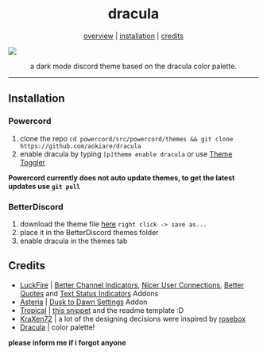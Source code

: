 <h1 align="center">dracula</h1>
<p align="center">
  <a href="#discord-dyslexia">overview</a> |
  <a href="#installation">installation</a> |
  <a href="#credits">credits</a>
</p>

![](https://i.imgur.com/b2zdZSc.png)

<p align="center">a dark mode discord theme based on the dracula color palette.</p>

---

## Installation

### Powercord

1. clone the repo `cd powercord/src/powercord/themes && git clone https://github.com/aokiare/dracula`
2. enable dracula by typing `[p]theme enable dracula` or use [Theme Toggler](https://github.com/redstonekasi/theme-toggler)

**Powercord currently does not auto update themes, to get the latest updates use `git pull`**

### BetterDiscord

1. download the theme file [here](https://raw.githubusercontent.com/Aokiare/dracula/main/BetterDiscord/dracula.theme.css) `right click -> save as...`
2. place it in the BetterDiscord themes folder
3. enable dracula in the themes tab

## Credits

* [LuckFire](https://github.com/LuckFire) | [Better Channel Indicators](https://github.com/LuckFire/BetterChannelIndicators), [Nicer User Connections](https://github.com/LuckFire/Nicer-User-Connections), [Better Quotes](https://github.com/LuckFire/Midnight-Mars/blob/main/src/addons/better-quotes.scss) and [Text Status Indicators](https://github.com/LuckFire/Midnight-Mars/blob/main/src/addons/text-status-indicators.css) Addons
* [Asteria](https://github.com/Asteria5675/) | [Dusk to Dawn Settings](https://github.com/Asteria5675/BetterDiscordThemes/blob/master/SourceCodes/src/dd.css) Addon
* [Tropical](https://github.com/tropix126) | [this snippet](https://github.com/Aokiare/dracula/blob/main/dracula.scss#L760-L765) and the readme template :D
* [KraXen72](https://github.com/KraXen72/) | a lot of the designing decisions were inspired by [rosebox](https://github.com/KraXen72/rosebox)
* [Dracula](https://github.com/dracula/dracula-theme) | color palette!

**please inform me if i forgot anyone**
